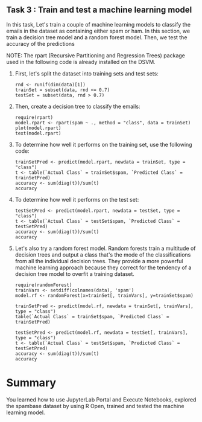 ## Task 3 : Train and test a machine learning model

In this task, Let's train a couple of machine learning models to classify the emails in the dataset as containing either spam or ham. In this section, we train a decision tree model and a random forest model. Then, we test the accuracy of the predictions

NOTE: The rpart (Recursive Partitioning and Regression Trees) package used in the following code is already installed on the DSVM.

1. First, let's split the dataset into training sets and test sets:
   ```
   rnd <- runif(dim(data)[1])
   trainSet = subset(data, rnd <= 0.7)
   testSet = subset(data, rnd > 0.7)
   ```
2. Then, create a decision tree to classify the emails:
   ```
   require(rpart)
   model.rpart <- rpart(spam ~ ., method = "class", data = trainSet)
   plot(model.rpart)
   text(model.rpart)
   ```
3. To determine how well it performs on the training set, use the following code:
   ```
   trainSetPred <- predict(model.rpart, newdata = trainSet, type = "class")
   t <- table(`Actual Class` = trainSet$spam, `Predicted Class` = trainSetPred)
   accuracy <- sum(diag(t))/sum(t)
   accuracy
   ```
4. To determine how well it performs on the test set:
   ```
   testSetPred <- predict(model.rpart, newdata = testSet, type = "class")
   t <- table(`Actual Class` = testSet$spam, `Predicted Class` = testSetPred)
   accuracy <- sum(diag(t))/sum(t)
   accuracy
   ```
5. Let's also try a random forest model. Random forests train a multitude of decision trees and output a class that's the mode of the classifications from all the individual decision trees. They provide a more powerful machine learning approach because they correct for the tendency of a decision tree model to overfit a training dataset.
   ```
   require(randomForest)
   trainVars <- setdiff(colnames(data), 'spam')
   model.rf <- randomForest(x=trainSet[, trainVars], y=trainSet$spam)

   trainSetPred <- predict(model.rf, newdata = trainSet[, trainVars], type = "class")
   table(`Actual Class` = trainSet$spam, `Predicted Class` = trainSetPred)

   testSetPred <- predict(model.rf, newdata = testSet[, trainVars], type = "class")
   t <- table(`Actual Class` = testSet$spam, `Predicted Class` = testSetPred)
   accuracy <- sum(diag(t))/sum(t)
   accuracy
   ```

# Summary

You learned how to use JupyterLab Portal and Execute Notebooks, explored the spambase dataset by using R Open, trained and tested the machine learning model.
